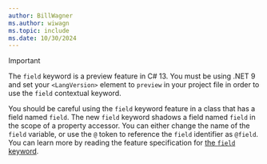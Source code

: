 ```yaml
---
author: BillWagner
ms.author: wiwagn
ms.topic: include
ms.date: 10/30/2024
---
```


> [!IMPORTANT]
>
> The `field` keyword is a preview feature in C# 13. You must be using .NET 9 and set your `<LangVersion>` element to `preview` in your project file in order to use the `field` contextual keyword.
>
> You should be careful using the `field` keyword feature in a class that has a field named `field`. The new `field` keyword shadows a field named `field` in the scope of a property accessor. You can either change the name of the `field` variable, or use the `@` token to reference the `field` identifier as `@field`. You can learn more by reading the feature specification for [the `field` keyword](https://github.com/dotnet/csharplang/blob/main/proposals/field-keyword.md).
